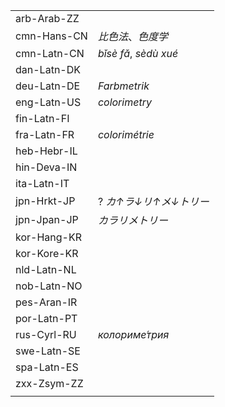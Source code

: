 | | |
|-|-|
| arb-Arab-ZZ |  |
| cmn-Hans-CN | _比色法_、_色度学_ |
| cmn-Latn-CN | _bǐsè fǎ_, _sèdù xué_ |
| dan-Latn-DK |  |
| deu-Latn-DE | _Farbmetrik_ |
| eng-Latn-US | _colorimetry_ |
| fin-Latn-FI |  |
| fra-Latn-FR | _colorimétrie_ |
| heb-Hebr-IL |  |
| hin-Deva-IN |  |
| ita-Latn-IT |  |
| jpn-Hrkt-JP | ? _カ↑ラ↓リ↑メ↓トリー_ |
| jpn-Jpan-JP | _カラリメトリー_ |
| kor-Hang-KR |  |
| kor-Kore-KR |  |
| nld-Latn-NL |  |
| nob-Latn-NO |  |
| pes-Aran-IR |  |
| por-Latn-PT |  |
| rus-Cyrl-RU | _колориме́трия_ |
| swe-Latn-SE |  |
| spa-Latn-ES |  |
| zxx-Zsym-ZZ |  |
|  |  |

